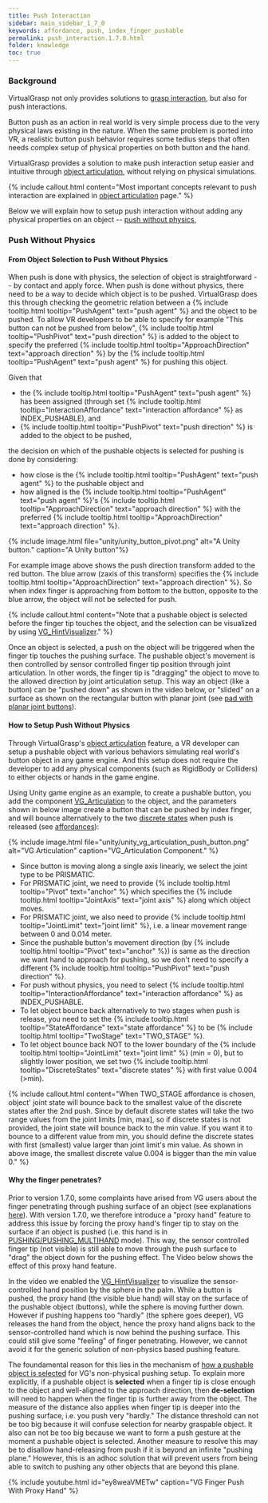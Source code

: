 ```yaml
---
title: Push Interaction
sidebar: main_sidebar_1_7_0
keywords: affordance, push, index_finger_pushable
permalink: push_interaction.1.7.0.html
folder: knowledge
toc: true
---
```


### Background

VirtualGrasp not only provides solutions to [grasp interaction](grasp_interaction.1.7.0.html), 
but also for push interactions.

Button push as an action in real world is very simple process due to the very physical laws existing in the nature. 
When the same problem is ported into VR, a realistic button push behavior requires some tedius steps that often needs complex setup of physical properties on 
both button and the hand.

VirtualGrasp provides a solution to make push interaction setup easier and intuitive through [object articulation](object_articulation.1.7.0.html), without relying on physical simulations.

{% include callout.html content="Most important concepts relevant to push interaction are explained in [object articulation](object_articulation.1.7.0.html) page." %}

Below we will explain how to setup push interaction without adding any physical properties on an object -- [push without physics](#push-without-physics), 

### Push Without Physics

#### From Object Selection to Push Without Physics

When push is done with physics, the selection of object is straightforward -- by contact and apply force. 
When push is done without physics, there need to be a way to decide which object is to be pushed. 
VirtualGrasp does this through checking the geometric relation between a 
{% include tooltip.html tooltip="PushAgent" text="push agent" %} and the object to be pushed. 
To allow VR developers to be able to specify for example "This button can not be pushed from below", 
{% include tooltip.html tooltip="PushPivot" text="push direction" %} is added
to the object to specify the preferred {% include tooltip.html tooltip="ApproachDirection" text="approach direction" %}
by the {% include tooltip.html tooltip="PushAgent" text="push agent" %} for pushing this object. 

Given that
* the {% include tooltip.html tooltip="PushAgent" text="push agent" %} has been assigned 
(through set {% include tooltip.html tooltip="InteractionAffordance" text="interaction affordance" %} as INDEX_PUSHABLE),
and
* {% include tooltip.html tooltip="PushPivot" text="push direction" %} is added to the object to be pushed, 

the decision on which of the pushable objects is selected for pushing is done by considering:

* how close is the {% include tooltip.html tooltip="PushAgent" text="push agent" %} to the pushable object
and
* how aligned is the {% include tooltip.html tooltip="PushAgent" text="push agent" %}'s {% include tooltip.html tooltip="ApproachDirection" text="approach direction" %} with the preferred {% include tooltip.html tooltip="ApproachDirection" text="approach direction" %}. 

{% include image.html file="unity/unity_button_pivot.png" alt="A Unity button." caption="A Unity button"%}

For example image above shows the push direction transform added to the red button. The blue arrow (zaxis of this transform) specifies
the {% include tooltip.html tooltip="ApproachDirection" text="approach direction" %}. 
So when index finger is approaching from bottom to the button, opposite to the blue arrow, the object will not be selected for push.

{% include callout.html content="Note that a pushable object is selected before the finger tip touches the object, and the selection can be visualized by using [VG_HintVisualizer](unity_component_vghintvisualizer.1.7.0.html)." %}

Once an object is selected, a push on the object will be triggered when the finger tip touches the pushing surface. The pushable object's movement is then controlled by sensor controlled finger tip position through joint articulation. In other words, the finger tip is "dragging" the object to move to the allowed direction by joint articulation setup. This way an object (like a button) can be "pushed down" as shown in the video below, or "slided" on a surface as shown on the rectangular button with planar joint (see [pad with planar joint buttons](unity_vgonboarding_task6.1.7.0.html)).


#### How to Setup Push Without Physics

Through VirtualGrasp's [object articulation](object_articulation.1.7.0.html) feature, a VR developer can setup a pushable object with various behaviors simulating real world's button object in any game engine. And this setup does not require the developer to add any physical components (such as RigidBody or Colliders) to either objects or hands in the game engine. 

Using Unity game engine as an example, to create a pushable button, 
you add the component [VG_Articulation](unity_component_vgarticulation.1.7.0.html) to the object, and the parameters shown in below image create a button that can be pushed by index finger, and will bounce alternatively to the two <a href="#" data-toggle="tooltip" data-original-title="{{site.data.glossary.DiscreteStates}}">discrete states</a> when push is released (see [affordances](object_articulation.1.7.0.html#object-affordances)):

{% include image.html file="unity/unity_vg_articulation_push_button.png" alt="VG Articulation" caption="VG_Articulation Component." %}

* Since button is moving along a single axis linearly, we select the joint type to be PRISMATIC.
* For PRISMATIC joint, we need to provide {% include tooltip.html tooltip="Pivot" text="anchor" %} which specifies the {% include tooltip.html tooltip="JointAxis" text="joint axis" %} along which object moves.
* For PRISMATIC joint, we also need to provide {% include tooltip.html tooltip="JointLimit" text="joint limit" %}, i.e. a linear movement range between 0 and 0.014 meter. 
* Since the pushable button's movement direction (by {% include tooltip.html tooltip="Pivot" text="anchor" %}) is same as the direction we want hand to approach for pushing, so we don't need to specify a different {% include tooltip.html tooltip="PushPivot" text="push direction" %}.
* For push without physics, you need to select {% include tooltip.html tooltip="InteractionAffordance" text="interaction affordance" %} as INDEX_PUSHABLE.
* To let object bounce back alternatively to two stages when push is release, you need to set the {% include tooltip.html tooltip="StateAffordance" text="state affordance" %} to be {% include tooltip.html tooltip="TwoStage" text="TWO_STAGE" %}. 
* To let object bounce back NOT to the lower boundary of the {% include tooltip.html tooltip="JointLimit" text="joint limit" %} (min = 0), but to slightly lower position, we set two {% include tooltip.html tooltip="DiscreteStates" text="discrete states" %} with first value 0.004 (>min).

{% include callout.html content="When TWO_STAGE affordance is chosen, object' joint state will bounce back to the smallest value of the discrete states after the 2nd push.
Since by default discrete states will take the two range values from the joint limits [min, max], so if discrete states is not provided, the joint state will bounce back to the min value. 
If you want it to bounce to a different value from min, you should define the discrete states with first (smallest) value larger than joint limit's min value. As shown in above image, the smallest discrete value 0.004 is bigger than the min value 0." %}

#### Why the finger penetrates?
Prior to version 1.7.0, some complaints have arised from VG users about the finger penetrating through pushing surface of an object (see explanations [here](push_interaction.1.4.0.html#why-the-finger-penetrates)). With version 1.7.0, we therefore introduce a "proxy hand" feature to address this issue by forcing the proxy hand's finger tip to stay on the surface if an object is pushed (i.e. this hand is in [PUSHING/PUSHING_MULTIHAND](virtualgrasp_unityapi.1.7.0.html#vg_interactionmode) mode). This way, the sensor controlled finger tip (not visible) is still able to move through the push surface to "drag" the object down for the pushing effect. The Video below shows the effect of this proxy hand feature.

In the video we enabled the [VG_HintVisualizer](unity_component_vghintvisualizer.1.7.0.html) to visualize the sensor-controlled hand position by the sphere in the palm. While a button is pushed, the proxy hand (the visible blue hand) will stay on the surface of the pushable object (buttons), while the sphere is moving further down. However if pushing happens too "hardly" (the sphere goes deeper), VG releases the hand from the object, hence the proxy hand aligns back to the sensor-controlled hand which is now behind the pushing surface. This could still give some "feeling" of finger penetrating. However, we cannot avoid it for the generic solution of non-physics based pushing feature. 

The foundamental reason for this lies in the mechanism of [how a pushable object is selected](#from-object-selection-to-push-without-physics) for VG's non-physical pushing setup. To explain more explicitly, if a pushable object is **selected** when a finger tip is close enough to the object and well-aligned to the approach direction, then **de-selection** will need to happen when the finger tip is further away from the object. The measure of the distance also applies when finger tip is deeper into the pushing surface, i.e. you push very "hardly." The distance threshold can not be too big because it will confuse selection for nearby graspable object. It also can not be too big because we want to form a push gesture at the moment a pushable object is selected. Another measure to resolve this may be to disallow hand-releasing from push if it is beyond an infinite "pushing plane." However, this is an adhoc solution that will prevent users from being able to switch to pushing any other objects that are beyond this plane. 

<!--{% include tip.html content="It is highly recommended to enable haptic vibration feedbacks when button is pushed" %}-->

{% include youtube.html id="ey8weaVMETw" caption="VG Finger Push With Proxy Hand" %}